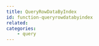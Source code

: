 ```yaml
---
title: QueryRowDataByIndex
id: function-queryrowdatabyindex
related:
categories:
    - query
---
```

